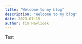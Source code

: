 ```yaml
---
title: "Welcome to my blog"
description: "Welcome to my blog"
date: 2023-07-15
author: Tim Havlicek
---
```


Test
